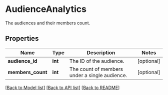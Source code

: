 # AudienceAnalytics

The audiences and their members count.
## Properties
Name | Type | Description | Notes
------------ | ------------- | ------------- | -------------
**audience_id** | **int** | The ID of the audience. | [optional] 
**members_count** | **int** | The count of members under a single audience. | [optional] 

[[Back to Model list]](../README.md#documentation-for-models) [[Back to API list]](../README.md#documentation-for-api-endpoints) [[Back to README]](../README.md)


